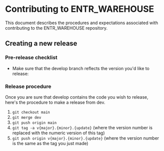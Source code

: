 # Contributing to ENTR_WAREHOUSE

This document describes the procedures and expectations associated with contributing to the ENTR_WAREHOUSE repository.

## Creating a new release

### Pre-release checklist

- Make sure that the develop branch reflects the version you'd like to release:

### Release procedure
Once you are sure that develop contains the code you wish to release, here's the procedure to make a release from dev.

1. `git checkout main`
2. `git merge dev`
3. `git push origin main`
4. `git tag -a v{major}.{minor}.{update}` (where the version number is replaced with the numeric version of this tag)
5. `git push origin v{major}.{minor}.{update}` (where the version number is the same as the tag you just made)
